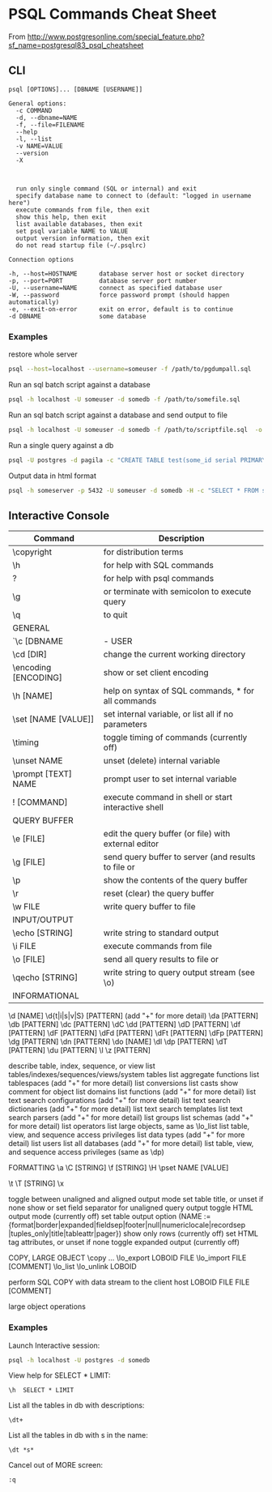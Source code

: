 # PSQL Commands Cheat Sheet

From http://www.postgresonline.com/special_feature.php?sf_name=postgresql83_psql_cheatsheet

## CLI
```
psql [OPTIONS]... [DBNAME [USERNAME]]

General options:
  -c COMMAND
  -d, --dbname=NAME
  -f, --file=FILENAME
  --help
  -l, --list
  -v NAME=VALUE
  --version
  -X



  run only single command (SQL or internal) and exit
  specify database name to connect to (default: "logged in username here")
  execute commands from file, then exit
  show this help, then exit
  list available databases, then exit
  set psql variable NAME to VALUE
  output version information, then exit
  do not read startup file (~/.psqlrc)

Connection options

-h, --host=HOSTNAME      database server host or socket directory
-p, --port=PORT          database server port number
-U, --username=NAME      connect as specified database user
-W, --password           force password prompt (should happen automatically)
-e, --exit-on-error      exit on error, default is to continue
-d DBNAME                some database
```

### Examples

restore whole server
```sh
psql --host=localhost --username=someuser -f /path/to/pgdumpall.sql
```
Run an sql batch script against a database
```sh
psql -h localhost -U someuser -d somedb -f /path/to/somefile.sql
```

Run an sql batch script against a database and send output to file
```sh
psql -h localhost -U someuser -d somedb -f /path/to/scriptfile.sql  -o /path/to/outputfile.txt
```
Run a single query against a db
```sh
psql -U postgres -d pagila -c "CREATE TABLE test(some_id serial PRIMARY KEY, some_text text);"
```

Output data in html format
```sh
psql -h someserver -p 5432 -U someuser -d somedb -H -c "SELECT * FROM sometable" -o mydata.html
```

## Interactive Console

Command|Description
-------|-----------
\copyright|for distribution terms
\h|for help with SQL commands
\?|for help with psql commands
\g|or terminate with semicolon to execute query
\q|to quit
GENERAL|
`\c [DBNAME |- USER|- HOST|- PORT|-]`|connect to new database
\cd [DIR]|change the current working directory
\encoding [ENCODING]|show or set client encoding
\h [NAME]|help on syntax of SQL commands, * for all commands
\set [NAME [VALUE]]|set internal variable, or list all if no parameters
\timing|toggle timing of commands (currently off)
\unset NAME|unset (delete) internal variable
\prompt [TEXT] NAME|prompt user to set internal variable
\! [COMMAND]|execute command in shell or start interactive shell
QUERY BUFFER|
\e [FILE]|edit the query buffer (or file) with external editor
\g [FILE]|send query buffer to server (and results to file or |pipe)
\p|show the contents of the query buffer
\r|reset (clear) the query buffer
\w FILE|write query buffer to file
INPUT/OUTPUT|
\echo [STRING]|write string to standard output
\i FILE|execute commands from file
\o [FILE]|send all query results to file or |pipe
\qecho [STRING]|write string to query output stream (see \o)
INFORMATIONAL|
\d [NAME]
\d{t|i|s|v|S} [PATTERN] (add "+" for more detail)
\da [PATTERN]
\db [PATTERN]
\dc [PATTERN]
\dC
\dd [PATTERN]
\dD [PATTERN]
\df [PATTERN]
\dF [PATTERN]
\dFd [PATTERN]
\dFt [PATTERN]
\dFp [PATTERN]
\dg [PATTERN]
\dn [PATTERN]
\do [NAME]
\dl
\dp [PATTERN]
\dT [PATTERN]
\du [PATTERN]
\l
\z [PATTERN]

describe table, index, sequence, or view
list tables/indexes/sequences/views/system tables
list aggregate functions
list tablespaces (add "+" for more detail)
list conversions
list casts
show comment for object
list domains
list functions (add "+" for more detail)
list text search configurations (add "+" for more detail)
list text search dictionaries (add "+" for more detail)
list text search templates
list text search parsers (add "+" for more detail)
list groups
list schemas (add "+" for more detail)
list operators
list large objects, same as \lo_list
list table, view, and sequence access privileges
list data types (add "+" for more detail)
list users
list all databases (add "+" for more detail)
list table, view, and sequence access privileges (same as \dp)

FORMATTING
  \a
  \C [STRING]
  \f [STRING]
  \H
  \pset NAME [VALUE]


  \t
  \T [STRING]
  \x

toggle between unaligned and aligned output mode
set table title, or unset if none
show or set field separator for unaligned query output
toggle HTML output mode (currently off)
set table output option
  (NAME := {format|border|expanded|fieldsep|footer|null|numericlocale|recordsep
  |tuples_only|title|tableattr|pager})
show only rows (currently off)
set HTML <table> tag attributes, or unset if none
toggle expanded output (currently off)


COPY, LARGE OBJECT
  \copy ...
  \lo_export LOBOID FILE
  \lo_import FILE [COMMENT]
  \lo_list
  \lo_unlink LOBOID

perform SQL COPY with data stream to the client host
LOBOID FILE
FILE [COMMENT]

large object operations

### Examples

Launch Interactive session:
```sh
psql -h localhost -U postgres -d somedb
```
View help for SELECT * LIMIT:
```
\h  SELECT * LIMIT
```

List all the tables in db with descriptions:
```
\dt+
```

List all the tables in db with s in the name:
```
\dt *s*
```

Cancel out of MORE screen:
```
:q
```
